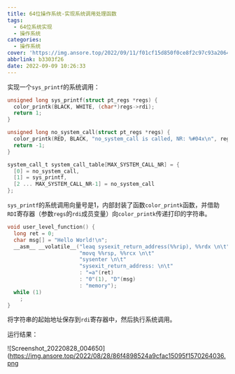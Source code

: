 ```yaml
---
title: 64位操作系统-实现系统调用处理函数
tags:
  - 64位系统实现
  - 操作系统
categories:
  - 操作系统
cover: 'https://img.ansore.top/2022/09/11/f01cf15d850f0ce8f2c97c93a206411c8d3bf927.png'
abbrlink: b3303f26
date: 2022-09-09 10:26:33
---
```


 实现一个`sys_printf`的系统调用：

```c
unsigned long sys_printf(struct pt_regs *regs) {
  color_printk(BLACK, WHITE, (char*)regs->rdi);
  return 1;
}

unsigned long no_system_call(struct pt_regs *regs) {
  color_printk(RED, BLACK, "no_system_call is called, NR: %#04x\n", regs->rax);
  return -1;
}

system_call_t system_call_table[MAX_SYSTEM_CALL_NR] = {
  [0] = no_system_call,
  [1] = sys_printf,
  [2 ... MAX_SYSTEM_CALL_NR-1] = no_system_call
};
```

`sys_printf`的系统调用向量号是1，内部封装了函数`color_printk`函数，并借助`RDI`寄存器（参数`regs`的`rdi`成员变量）向`color_printk`传递打印的字符串。

```c
void user_level_function() {
  long ret = 0;
  char msg[] = "Hello World!\n";
  __asm__ __volatile__("leaq sysexit_return_address(%%rip), %%rdx \n\t"
                       "movq %%rsp, %%rcx \n\t"
                       "sysenter \n\t"
                       "sysexit_return_address: \n\t"
                       : "=a"(ret)
                       : "0"(1), "D"(msg)
                       : "memory");
  while (1)
    ;
}
```

将字符串的起始地址保存到`rdi`寄存器中，然后执行系统调用。

运行结果：

![Screenshot_20220828_004650](https://img.ansore.top/2022/08/28/86f4898524a9cfac15095f1570264036.png
